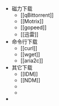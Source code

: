 - 磁力下载
	- [[qBittorrent]]
	- [[Motrix]]
	- [[gopeed]]
	- [[迅雷]]
- 命令行下载
	- [[curl]]
	- [[wget]]
	- [[aria2c]]
- 其它下载
	- [[IDM]]
	- [[NDM]]
	-
	-
-